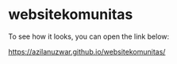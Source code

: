 # websitekomunitas

To see how it looks, you can open the link below:

https://azilanuzwar.github.io/websitekomunitas/
